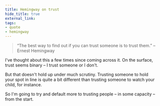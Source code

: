 ```yaml
---
title: Hemingway on trust
hide_title: true
external_link: 
tags:
- quote
- hemingway
--- 
```

> “The best way to find out if you can trust someone is to trust them.” – Ernest Hemingway

I've thought about this a few times since coming across it. On the surface, trust seems binary – I trust someone or I don't. 

But that doesn't hold up under much scrutiny. Trusting someone to hold your spot in line is quite a bit different than trusting someone to watch your child, for instance.

So I'm going to try and default more to trusting people – in some capacity – from the start.
